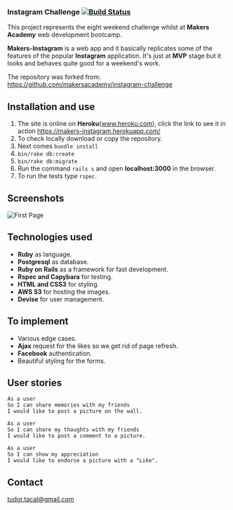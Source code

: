 ### Instagram Challenge [![Build Status](https://travis-ci.org/TudorTacal/instagram-challenge.svg?branch=master)](https://travis-ci.org/TudorTacal/instagram-challenge)

This project represents the eight weekend challenge whilst at **Makers Academy** web development bootcamp.

**Makers-Instagram** is a web app and it basically replicates some of the features of the popular **Instagram** application. It's just at **MVP** stage but it looks and behaves quite good for a weekend's work.

The repository was forked from: https://github.com/makersacademy/instagram-challenge

## Installation and use

1. The site is online on **Heroku**(www.heroku.com), click the link to see it in action https://makers-instagram.herokuapp.com/
2. To check locally download or copy the repository.
3. Next comes ```bundle install```
4. ```bin/rake db:create```
5. ```bin/rake db:migrate```
6. Run the command ```rails s``` and open **localhost:3000** in the browser.
7. To run the tests type ```rspec```.

## Screenshots

![First Page](https://s27.postimg.org/e0luljhv7/Screen_Shot_2017_01_15_at_21_34_11.png)

## Technologies used

* **Ruby** as language.
* **Postgresql** as database.
* **Ruby on Rails** as a framework for fast development.
* **Rspec and Capybara** for testing.
* **HTML and CSS3** for styling.
* **AWS S3** for hosting the images.
* **Devise** for user management.

## To implement

* Various edge cases.
* **Ajax** request for the likes so we get rid of page refresh.
* **Facebook** authentication.
* Beautiful styling for the forms.

## User stories
```
As a user
So I can share memories with my friends
I would like to post a picture on the wall.

As a user
So I can share my thoughts with my friends
I would like to post a comment to a picture.

As a user
So I can show my appreciation
I would like to endorse a picture with a "Like".
```
## Contact
tudor.tacal@gmail.com
